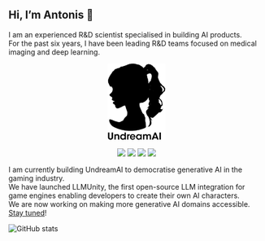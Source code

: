 ## Hi, I’m Antonis 🚀

I am an experienced R&D scientist specialised in building AI products.<br>
For the past six years, I have been leading R&D teams focused on medical imaging and deep learning.

<p align="center">
  <a href="https://undream.ai/"> <img src="https://raw.githubusercontent.com/amakropoulos/amakropoulos/main/images/logo_undreamai.png" height="150"/> </a>
</p>

<p align="center">
  <a href="https://www.linkedin.com/company/undreamai"><img src="https://img.shields.io/badge/LinkedIn-blue?style=flat&logo=linkedin&labelColor=blue"/></a>
  <a href="https://discord.gg/RwXKQb6zdv"><img src="https://discordapp.com/api/guilds/1194779009284841552/widget.png?style=shield"/></a>
  <a href="https://assetstore.unity.com/publishers/95413"><img src="https://img.shields.io/badge/Asset%20Store-black.svg?style=flat&logo=unity"/></a>
  <a href="https://www.reddit.com/user/UndreamAI"><img src="https://img.shields.io/badge/Reddit-%23FF4500.svg?style=flat&logo=Reddit&logoColor=white"/></a>
</p>

I am currently building UndreamAI to democratise generative AI in the gaming industry.<br>
We have launched LLMUnity, the first open-source LLM integration for game engines enabling developers to create their own AI characters.<br>
We are now working on making more generative AI domains accessible. [Stay tuned](https://discord.gg/RwXKQb6zdv)!

![GitHub stats](https://github-readme-stats-git-masterorgs-github-readme-stats-team.vercel.app/api?username=amakropoulos&include_orgs=true)
